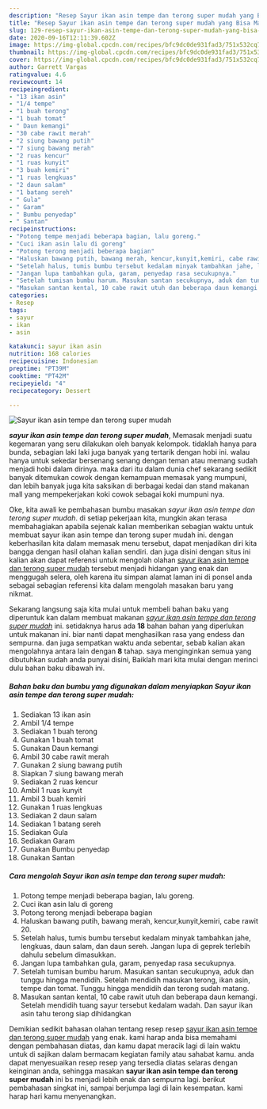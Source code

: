 ```yaml
---
description: "Resep Sayur ikan asin tempe dan terong super mudah yang Bisa Manjain Lidah"
title: "Resep Sayur ikan asin tempe dan terong super mudah yang Bisa Manjain Lidah"
slug: 129-resep-sayur-ikan-asin-tempe-dan-terong-super-mudah-yang-bisa-manjain-lidah
date: 2020-09-16T12:11:39.602Z
image: https://img-global.cpcdn.com/recipes/bfc9dc0de931fad3/751x532cq70/sayur-ikan-asin-tempe-dan-terong-super-mudah-foto-resep-utama.jpg
thumbnail: https://img-global.cpcdn.com/recipes/bfc9dc0de931fad3/751x532cq70/sayur-ikan-asin-tempe-dan-terong-super-mudah-foto-resep-utama.jpg
cover: https://img-global.cpcdn.com/recipes/bfc9dc0de931fad3/751x532cq70/sayur-ikan-asin-tempe-dan-terong-super-mudah-foto-resep-utama.jpg
author: Garrett Vargas
ratingvalue: 4.6
reviewcount: 14
recipeingredient:
- "13 ikan asin"
- "1/4 tempe"
- "1 buah terong"
- "1 buah tomat"
- " Daun kemangi"
- "30 cabe rawit merah"
- "2 siung bawang putih"
- "7 siung bawang merah"
- "2 ruas kencur"
- "1 ruas kunyit"
- "3 buah kemiri"
- "1 ruas lengkuas"
- "2 daun salam"
- "1 batang sereh"
- " Gula"
- " Garam"
- " Bumbu penyedap"
- " Santan"
recipeinstructions:
- "Potong tempe menjadi beberapa bagian, lalu goreng."
- "Cuci ikan asin lalu di goreng"
- "Potong terong menjadi beberapa bagian"
- "Haluskan bawang putih, bawang merah, kencur,kunyit,kemiri, cabe rawit 20."
- "Setelah halus, tumis bumbu tersebut kedalam minyak tambahkan jahe, lengkuas, daun salam, dan daun sereh. Jangan lupa di geprek terlebih dahulu sebelum dimasukkan."
- "Jangan lupa tambahkan gula, garam, penyedap rasa secukupnya."
- "Setelah tumisan bumbu harum. Masukan santan secukupnya, aduk dan tunggu hingga mendidih. Setelah mendidih masukan terong, ikan asin, tempe dan tomat. Tunggu hingga mendidih dan terong sudah matang."
- "Masukan santan kental, 10 cabe rawit utuh dan beberapa daun kemangi. Setelah mendidih tuang sayur tersebut kedalam wadah. Dan sayur ikan asin tahu terong siap dihidangkan"
categories:
- Resep
tags:
- sayur
- ikan
- asin

katakunci: sayur ikan asin 
nutrition: 168 calories
recipecuisine: Indonesian
preptime: "PT39M"
cooktime: "PT42M"
recipeyield: "4"
recipecategory: Dessert

---
```



![Sayur ikan asin tempe dan terong super mudah](https://img-global.cpcdn.com/recipes/bfc9dc0de931fad3/751x532cq70/sayur-ikan-asin-tempe-dan-terong-super-mudah-foto-resep-utama.jpg)

<b><i>sayur ikan asin tempe dan terong super mudah</i></b>, Memasak menjadi suatu kegemaran yang seru dilakukan oleh banyak kelompok. tidaklah hanya para bunda, sebagian laki laki juga banyak yang tertarik dengan hobi ini. walau hanya untuk sekedar bersenang senang dengan teman atau memang sudah menjadi hobi dalam dirinya. maka dari itu dalam dunia chef sekarang sedikit banyak ditemukan cowok dengan kemampuan memasak yang mumpuni, dan lebih banyak juga kita saksikan di berbagai kedai dan stand makanan mall yang mempekerjakan koki cowok sebagai koki mumpuni nya.



Oke, kita awali ke pembahasan bumbu masakan <i>sayur ikan asin tempe dan terong super mudah</i>. di setiap pekerjaan kita, mungkin akan terasa membahagiakan apabila sejenak kalian memberikan sebagian waktu untuk membuat sayur ikan asin tempe dan terong super mudah ini. dengan keberhasilan kita dalam memasak menu tersebut, dapat menjadikan diri kita bangga dengan hasil olahan kalian sendiri. dan juga disini dengan situs ini kalian akan dapat referensi untuk mengolah olahan <u>sayur ikan asin tempe dan terong super mudah</u> tersebut menjadi hidangan yang enak dan menggugah selera, oleh karena itu simpan alamat laman ini di ponsel anda sebagai sebagian referensi kita dalam mengolah masakan baru yang nikmat.


Sekarang langsung saja kita mulai untuk membeli bahan baku yang diperuntuk kan dalam membuat makanan <u><i>sayur ikan asin tempe dan terong super mudah</i></u> ini. setidaknya harus ada <b>18</b> bahan bahan yang diperlukan untuk makanan ini. biar nanti dapat menghasilkan rasa yang endess dan sempurna. dan juga sempatkan waktu anda sebentar, sebab kalian akan mengolahnya antara lain dengan <b>8</b> tahap. saya menginginkan semua yang dibutuhkan sudah anda punyai disini, Baiklah mari kita mulai dengan merinci dulu bahan baku dibawah ini.

<!--inarticleads1-->

##### Bahan baku dan bumbu yang digunakan dalam menyiapkan Sayur ikan asin tempe dan terong super mudah:

1. Sediakan 13 ikan asin
1. Ambil 1/4 tempe
1. Sediakan 1 buah terong
1. Gunakan 1 buah tomat
1. Gunakan  Daun kemangi
1. Ambil 30 cabe rawit merah
1. Gunakan 2 siung bawang putih
1. Siapkan 7 siung bawang merah
1. Sediakan 2 ruas kencur
1. Ambil 1 ruas kunyit
1. Ambil 3 buah kemiri
1. Gunakan 1 ruas lengkuas
1. Sediakan 2 daun salam
1. Sediakan 1 batang sereh
1. Sediakan  Gula
1. Sediakan  Garam
1. Gunakan  Bumbu penyedap
1. Gunakan  Santan




<!--inarticleads2-->

##### Cara mengolah Sayur ikan asin tempe dan terong super mudah:

1. Potong tempe menjadi beberapa bagian, lalu goreng.
1. Cuci ikan asin lalu di goreng
1. Potong terong menjadi beberapa bagian
1. Haluskan bawang putih, bawang merah, kencur,kunyit,kemiri, cabe rawit 20.
1. Setelah halus, tumis bumbu tersebut kedalam minyak tambahkan jahe, lengkuas, daun salam, dan daun sereh. Jangan lupa di geprek terlebih dahulu sebelum dimasukkan.
1. Jangan lupa tambahkan gula, garam, penyedap rasa secukupnya.
1. Setelah tumisan bumbu harum. Masukan santan secukupnya, aduk dan tunggu hingga mendidih. Setelah mendidih masukan terong, ikan asin, tempe dan tomat. Tunggu hingga mendidih dan terong sudah matang.
1. Masukan santan kental, 10 cabe rawit utuh dan beberapa daun kemangi. Setelah mendidih tuang sayur tersebut kedalam wadah. Dan sayur ikan asin tahu terong siap dihidangkan




Demikian sedikit bahasan olahan tentang resep resep <u>sayur ikan asin tempe dan terong super mudah</u> yang enak. kami harap anda bisa memahami dengan pembahasan diatas, dan kamu dapat meracik lagi di lain waktu untuk di sajikan dalam bermacam kegiatan family atau sahabat kamu. anda dapat menyesuaikan resep resep yang tersedia diatas selaras dengan keinginan anda, sehingga masakan <b>sayur ikan asin tempe dan terong super mudah</b> ini bs menjadi lebih enak dan sempurna lagi. berikut pembahasan singkat ini, sampai berjumpa lagi di lain kesempatan. kami harap hari kamu menyenangkan.
